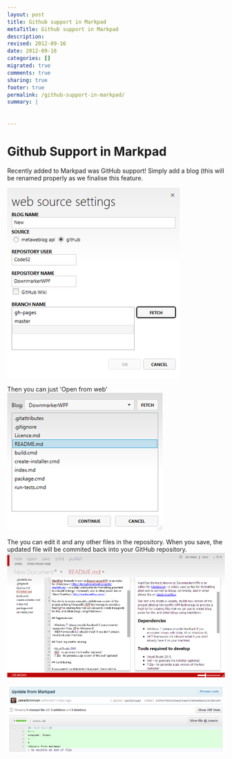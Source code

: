 ```yaml
---
layout: post
title: Github support in Markpad
metaTitle: Github support in Markpad
description: 
revised: 2012-09-16
date: 2012-09-16
categories: []
migrated: true
comments: true
sharing: true
footer: true
permalink: /github-support-in-markpad/
summary: | 
  

---
```

# Github Support in Markpad
Recently added to Markpad was GitHub support! Simply add a blog (this will be renamed properly as we finalise this feature.

![NewDocument12](/assets/posts/2012-09-16-github-support-in-markpad/GithubsupportinMarkpad_634834078551285000.png)

Then you can just 'Open from web'
![NewDocument13](/assets/posts/2012-09-16-github-support-in-markpad/GithubsupportinMarkpad1_634834078580035000.png)

The you can edit it and any other files in the repository. When you save, the updated file will be commited back into your GitHub repository.
![NewDocument14](/assets/posts/2012-09-16-github-support-in-markpad/GithubsupportinMarkpad2_634834078652691250.png)

![NewDocument15](/assets/posts/2012-09-16-github-support-in-markpad/GithubsupportinMarkpad3_634834078672847500.png)